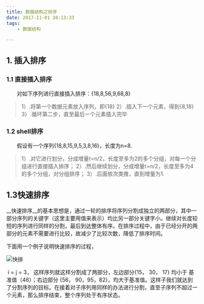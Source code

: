 ```yaml
---
title: 数据结构之排序
date: 2017-11-01 10:13:33
tags:
	- 数据结构

---
```


## 1. 插入排序
### 1.1  直接插入排序
&nbsp;&nbsp;&nbsp;&nbsp;&nbsp;&nbsp;&nbsp;对如下序列进行直接插入排序：{18,8,56,9,68,8}
>	1）.将第一个数据元素放入序列，即{18}
	2）.插入下一个元素，得到{8,18}
	3）.循环第二步，直至最后一个元素插入完毕

### 1.2 shell排序
&nbsp;&nbsp;&nbsp;&nbsp;&nbsp;&nbsp;&nbsp;假设有一个序列{18,8,15,9,5,3,8,16}，长度为n=8.
>	1）.对它进行划分，分成增量t=n/2，长度至多为2的多个分组，对每一个分组进行直接插入排序；
	2）.然后继续划分，分成增量t=n/2，长度至多为4的多个分组，对分组排序；
	3）.后面依次类推，直到增量为1.


## 1.3快速排序

 

​	__快速排序__的基本思想是，通过一轮的排序将序列分割成独立的两部分，其中一部分序列的关键字（这里主要用值来表示）均比另一部分关键字小。继续对长度较短的序列进行同样的分割，最后到达整体有序。在排序过程中，由于已经分开的两部分的元素不需要进行比较，故减少了比较次数，降低了排序时间。

下面用一个例子说明快速排序的过程，

![快排](快排.png)

​	i = j = 3， 这样序列就这样分割成了两部分，左边部分{15， 30， 17} 均小于 基准值（46）；右边部分 {56， 90，95，82}，均大于基准值。这样子我们就达到了分割序列的目标。在接着对子序列用同样的办法进行分割，直至子序列不超过一个元素，那么排序结束，整个序列处于有序状态。